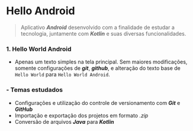 # Hello Android

> Aplicativo ***Android*** desenvolvido com a finalidade de estudar a tecnologia, juntamente com ***Kotlin*** e suas diversas funcionalidades.

### 1. Hello World Android
  - Apenas um texto simples na tela principal. Sem maiores modificações, somente configurações de ***git***, ***github***, e alteração do texto base de `Hello World` para `Hello World Android`.

### - Temas estudados
  - Configurações e utilização do controle de versionamento com ***Git*** e ***GitHub***
  - Importação e exportação dos projetos em formato *.zip*
  - Conversão de arquivos ***Java*** para ***Kotlin***